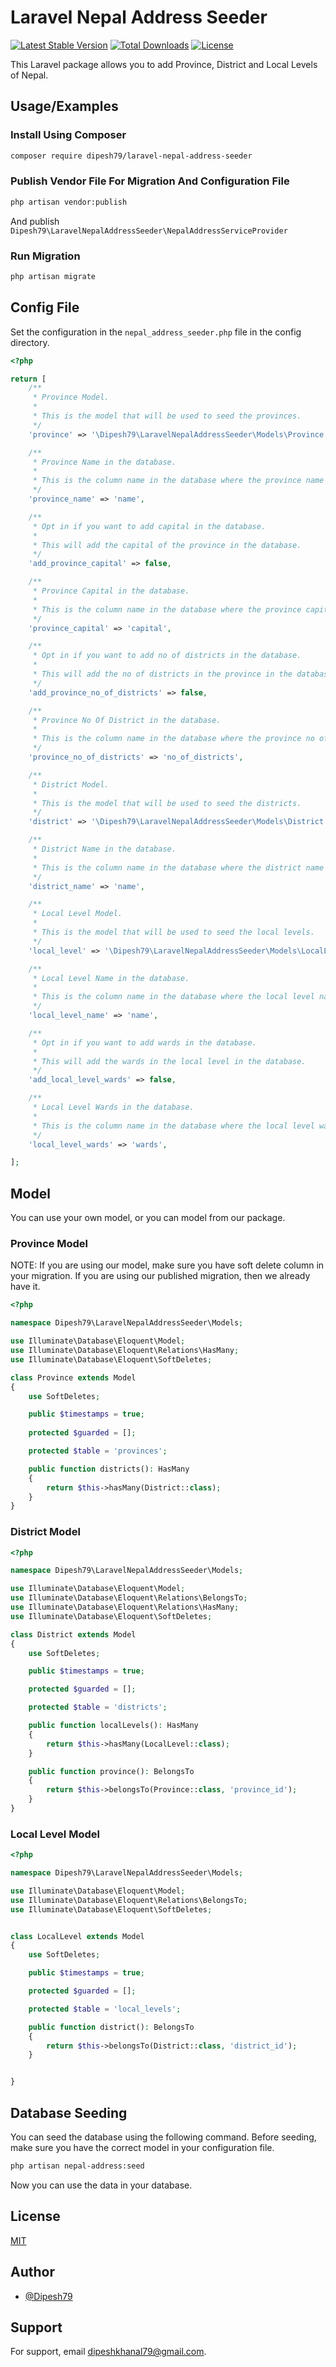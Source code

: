 # Laravel Nepal Address Seeder

[![Latest Stable Version](http://poser.pugx.org/dipesh79/laravel-nepal-address-seeder/v)](https://packagist.org/packages/dipesh79/laravel-user-logs)
[![Total Downloads](http://poser.pugx.org/dipesh79/laravel-nepal-address-seeder/downloads)](https://packagist.org/packages/dipesh79/laravel-user-logs)
[![License](http://poser.pugx.org/dipesh79/laravel-nepal-address-seeder/license)](https://packagist.org/packages/dipesh79/laravel-user-logs)

This Laravel package allows you to add Province, District and Local Levels of Nepal.
## Usage/Examples
### Install Using Composer
```bash
composer require dipesh79/laravel-nepal-address-seeder
```
### Publish Vendor File For Migration And Configuration File
```bash
php artisan vendor:publish
```
And publish `Dipesh79\LaravelNepalAddressSeeder\NepalAddressServiceProvider`
### Run Migration
```bash
php artisan migrate
```
## Config File

Set the configuration in the `nepal_address_seeder.php` file in the config directory.

```php
<?php

return [
    /**
     * Province Model.
     *
     * This is the model that will be used to seed the provinces.
     */
    'province' => '\Dipesh79\LaravelNepalAddressSeeder\Models\Province',

    /**
     * Province Name in the database.
     *
     * This is the column name in the database where the province name will be stored.
     */
    'province_name' => 'name',

    /**
     * Opt in if you want to add capital in the database.
     *
     * This will add the capital of the province in the database.
     */
    'add_province_capital' => false,

    /**
     * Province Capital in the database.
     *
     * This is the column name in the database where the province capital will be stored.
     */
    'province_capital' => 'capital',

    /**
     * Opt in if you want to add no of districts in the database.
     *
     * This will add the no of districts in the province in the database.
     */
    'add_province_no_of_districts' => false,

    /**
     * Province No Of District in the database.
     *
     * This is the column name in the database where the province no of districts will be stored.
     */
    'province_no_of_districts' => 'no_of_districts',

    /**
     * District Model.
     *
     * This is the model that will be used to seed the districts.
     */
    'district' => '\Dipesh79\LaravelNepalAddressSeeder\Models\District',

    /**
     * District Name in the database.
     *
     * This is the column name in the database where the district name will be stored.
     */
    'district_name' => 'name',

    /**
     * Local Level Model.
     *
     * This is the model that will be used to seed the local levels.
     */
    'local_level' => '\Dipesh79\LaravelNepalAddressSeeder\Models\LocalLevel',

    /**
     * Local Level Name in the database.
     *
     * This is the column name in the database where the local level name will be stored.
     */
    'local_level_name' => 'name',

    /**
     * Opt in if you want to add wards in the database.
     * 
     * This will add the wards in the local level in the database.
     */
    'add_local_level_wards' => false,

    /**
     * Local Level Wards in the database.
     * 
     * This is the column name in the database where the local level wards will be stored.
     */
    'local_level_wards' => 'wards',

];


```
## Model
You can use your own model, or you can model from our package.

### Province Model
NOTE: If you are using our model, make sure you have soft delete column in your migration. If you are using our published migration, then we already have it.
```php
<?php

namespace Dipesh79\LaravelNepalAddressSeeder\Models;

use Illuminate\Database\Eloquent\Model;
use Illuminate\Database\Eloquent\Relations\HasMany;
use Illuminate\Database\Eloquent\SoftDeletes;

class Province extends Model
{
    use SoftDeletes;

    public $timestamps = true;
    
    protected $guarded = [];

    protected $table = 'provinces';

    public function districts(): HasMany
    {
        return $this->hasMany(District::class);
    }
}
```
### District Model
```php
<?php

namespace Dipesh79\LaravelNepalAddressSeeder\Models;

use Illuminate\Database\Eloquent\Model;
use Illuminate\Database\Eloquent\Relations\BelongsTo;
use Illuminate\Database\Eloquent\Relations\HasMany;
use Illuminate\Database\Eloquent\SoftDeletes;

class District extends Model
{
    use SoftDeletes;

    public $timestamps = true;

    protected $guarded = [];

    protected $table = 'districts';

    public function localLevels(): HasMany
    {
        return $this->hasMany(LocalLevel::class);
    }

    public function province(): BelongsTo
    {
        return $this->belongsTo(Province::class, 'province_id');
    }
}
```

### Local Level Model
```php
<?php

namespace Dipesh79\LaravelNepalAddressSeeder\Models;

use Illuminate\Database\Eloquent\Model;
use Illuminate\Database\Eloquent\Relations\BelongsTo;
use Illuminate\Database\Eloquent\SoftDeletes;


class LocalLevel extends Model
{
    use SoftDeletes;

    public $timestamps = true;

    protected $guarded = [];

    protected $table = 'local_levels';

    public function district(): BelongsTo
    {
        return $this->belongsTo(District::class, 'district_id');
    }


}

```

## Database Seeding

You can seed the database using the following command. Before seeding, make sure you have the correct model in your configuration file.

```bash
php artisan nepal-address:seed
```

Now you can use the data in your database.

## License

[MIT](https://choosealicense.com/licenses/mit/)


## Author

- [@Dipesh79](https://www.github.com/Dipesh79)


## Support

For support, email dipeshkhanal79@gmail.com.

